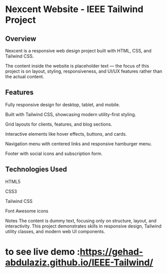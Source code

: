 # Nexcent Website - IEEE Tailwind Project
## Overview
Nexcent is a responsive web design project built with HTML, CSS, and Tailwind CSS.

The content inside the website is placeholder text — the focus of this project is on layout, styling, responsiveness, and UI/UX features rather than the actual content.

## Features
Fully responsive design for desktop, tablet, and mobile.

Built with Tailwind CSS, showcasing modern utility-first styling.

Grid layouts for clients, features, and blog sections.

Interactive elements like hover effects, buttons, and cards.

Navigation menu with centered links and responsive hamburger menu.

Footer with social icons and subscription form.

## Technologies Used
HTML5

CSS3

Tailwind CSS

Font Awesome icons

Notes
The content is dummy text, focusing only on structure, layout, and interactivity.
This project demonstrates skills in responsive design, Tailwind utility classes, and modern web UI components.

# to see live demo :https://gehad-abdulaziz.github.io/IEEE-Tailwind/
